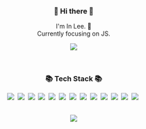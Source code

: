 
<h3 align="center"> 👋 Hi there 👋 </h3>
<p align="center">
I'm In Lee. 🌱 <br>
Currently focusing on JS.<br>
  
<!-- <div align="center">
  <a href="https://lively-texture-d01.notion.site/70f80e3a51f242a79403ed85c6738260" target="_blank">💁🏻‍♂️ Portfolio</a><br/><br/>
</div> -->


<div align="center">
    <a href="https://velog.io/@leein9404"><img src="https://img.shields.io/badge/Blogger-FF5722?style=for-the-badge&logo=blogger&logoColor=white"/></a>
  


</div>

</p>
<div align="center">
</div>
<br/>
<h3 align="center">📚 Tech Stack 📚</h3>

<p align="center">
    <img src="https://img.shields.io/badge/HTML-E34F26?style=for-the-badge&logo=HTML5&logoColor=white"/>&nbsp 
    <img src="https://img.shields.io/badge/CSS-1572B6?style=for-the-badge&logo=css3&logoColor=white"/>&nbsp 
    <img src="https://img.shields.io/badge/Javascript-ffb13b?style=for-the-badge&logo=javascript&logoColor=white"/>&nbsp 
    <img src="https://img.shields.io/badge/-ReactJs-61DAFB?style=for-the-badge&logo=react&logoColor=white"/>&nbsp
    <img src="https://img.shields.io/badge/Redux-764ABC?style=for-the-badge&logo=Redux&logoColor=white"/>&nbsp  
    <img src="https://img.shields.io/badge/MongoDB-47A248?style=for-the-badge&logo=MongoDB&logoColor=white"/>&nbsp
    <img src="https://img.shields.io/badge/Node.js-339933?style=for-the-badge&logo=Node.js&logoColor=white"/>&nbsp
    <img src="https://img.shields.io/badge/Firebase-FFCA28?style=for-the-badge&logo=firebase&logoColor=black"/>&nbsp
    <img src="https://img.shields.io/badge/nextdotjs-000000?style=for-the-badge&logo=nextdotjs&logoColor=white"/>&nbsp
    <img src="https://img.shields.io/badge/typescript-3178C6?style=for-the-badge&logo=typescript&logoColor=white"/>&nbsp
    <img src="https://img.shields.io/badge/supabase-3FCF8E?style=for-the-badge&logo=supabase&logoColor=white"/>&nbsp
    <img src="https://img.shields.io/badge/tailwindcss-06B6D4?style=for-the-badge&logo=tailwindcss&logoColor=white"/>&nbsp
    <img src="https://img.shields.io/badge/tailwindcss-06B6D4?style=for-the-badge&logo=tailwindcss&logoColor=white"/>&nbsp
  
  </p>
 
<br/>  

<div align="center">
  <img src="http://mazassumnida.wtf/api/generate_badge?boj=li815" />
 </div>
<br/>



<!--
**LeLu815/LeLu815** is a ✨ _special_ ✨ repository because its `README.md` (this file) appears on your GitHub profile.

Here are some ideas to get you started:

- 🔭 I’m currently working on ...
- 🌱 I’m currently learning ...
- 👯 I’m looking to collaborate on ...
- 🤔 I’m looking for help with ...
- 💬 Ask me about ...
- 📫 How to reach me: ...
- 😄 Pronouns: ...
- ⚡ Fun fact: ...
-->
